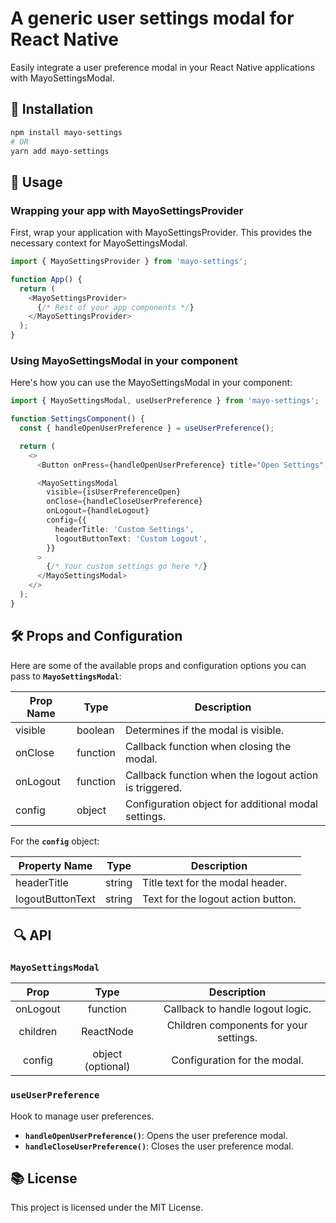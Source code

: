 # A generic user settings modal for React Native

Easily integrate a user preference modal in your React Native applications with MayoSettingsModal.

## 🚀 Installation

```Bash
npm install mayo-settings
# OR
yarn add mayo-settings
```


## 📖 Usage

### Wrapping your app with MayoSettingsProvider

First, wrap your application with MayoSettingsProvider. This provides the necessary context for MayoSettingsModal.

```Typescript
import { MayoSettingsProvider } from 'mayo-settings';

function App() {
  return (
    <MayoSettingsProvider>
      {/* Rest of your app components */}
    </MayoSettingsProvider>
  );
}
```


### Using MayoSettingsModal in your component

Here's how you can use the MayoSettingsModal in your component:

```Typescript
import { MayoSettingsModal, useUserPreference } from 'mayo-settings';

function SettingsComponent() {
  const { handleOpenUserPreference } = useUserPreference();

  return (
    <>
      <Button onPress={handleOpenUserPreference} title="Open Settings" />

      <MayoSettingsModal
        visible={isUserPreferenceOpen}
        onClose={handleCloseUserPreference}
        onLogout={handleLogout}
        config={{
          headerTitle: 'Custom Settings',
          logoutButtonText: 'Custom Logout',
        }}
      >
        {/* Your custom settings go here */}
      </MayoSettingsModal>
    </>
  );
}
```

## 🛠️ Props and Configuration

Here are some of the available props and configuration options you can pass to __`MayoSettingsModal`__:

| Prop Name | Type     | Description                                          |
|-----------|----------|------------------------------------------------------|
| visible   | boolean  | Determines if the modal is visible.                   |
| onClose   | function | Callback function when closing the modal.             |
| onLogout  | function | Callback function when the logout action is triggered.|
| config    | object   | Configuration object for additional modal settings.   |


For the __`config`__ object:

| Property Name     | Type   | Description                              |
|-------------------|--------|------------------------------------------|
| headerTitle       | string | Title text for the modal header.         |
| logoutButtonText  | string | Text for the logout action button.       |



##  🔍 API

### `MayoSettingsModal`

| Prop | Type | Description |
|:--------:|:--------:|:--------:|
| onLogout  | function  | Callback to handle logout logic.  |
| children  | ReactNode  | Children components for your settings.  |
| config  | object (optional)  | Configuration for the modal.  |


### `useUserPreference`

Hook to manage user preferences.

- __`handleOpenUserPreference()`__: Opens the user preference modal.
- __`handleCloseUserPreference()`__: Closes the user preference modal.


## 📚 License

This project is licensed under the MIT License.

